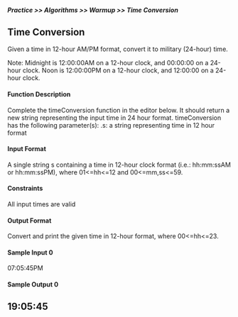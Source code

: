 ##### Practice >> Algorithms >> Warmup >> Time Conversion
## Time Conversion
Given a time in 12-hour AM/PM format, convert it to military (24-hour) time.

Note: Midnight is 12:00:00AM on a 12-hour clock, and 00:00:00 on a 24-hour clock. Noon is 12:00:00PM on a 12-hour clock, 
and 12:00:00 on a 24-hour clock.

#### Function Description
Complete the timeConversion function in the editor below. It should return a new string representing 
the input time in 24 hour format.
timeConversion has the following parameter(s):
	.s: a string representing time in 12 hour format

#### Input Format
A single string s containing a time in 12-hour clock format (i.e.: hh:mm:ssAM or hh:mm:ssPM), 
where 01<=hh<=12 and 00<=mm,ss<=59.

#### Constraints
All input times are valid

#### Output Format
Convert and print the given time in 12-hour format, where 00<=hh<=23.

#### Sample Input 0
07:05:45PM

#### Sample Output 0
19:05:45
-------------

